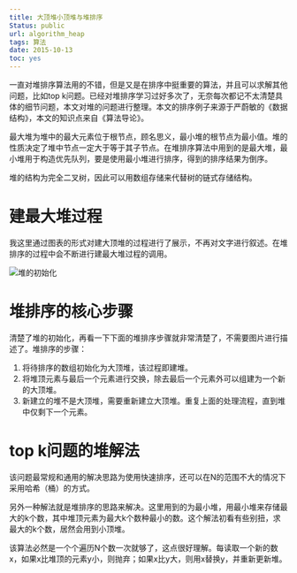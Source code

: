 ```yaml
---
title: 大顶堆小顶堆与堆排序
Status: public
url: algorithm_heap
tags: 算法
date: 2015-10-13
toc: yes
---
```


一直对堆排序算法用的不错，但是又是在排序中挺重要的算法，并且可以求解其他问题，比如top k问题。已经对堆排序学习过好多次了，无奈每次都记不太清楚具体的细节问题，本文对堆的问题进行整理。本文的排序例子来源于严蔚敏的《数据结构》，本文的知识点来自《算法导论》。

最大堆为堆中的最大元素位于根节点，顾名思义，最小堆的根节点为最小值。堆的性质决定了堆中节点一定大于等于其子节点。在堆排序算法中用到的是最大堆，最小堆用于构造优先队列，要是使用最小堆进行排序，得到的排序结果为倒序。

堆的结构为完全二叉树，因此可以用数组存储来代替树的链式存储结构。


# 建最大堆过程

我这里通过图表的形式对建大顶堆的过程进行了展示，不再对文字进行叙述。在堆排序的过程中会不断进行建最大堆过程的调用。

![堆的初始化](http://7fvfr0.com1.z0.glb.clouddn.com/heap_sort_create.png)

# 堆排序的核心步骤

清楚了堆的初始化，再看一下下面的堆排序步骤就非常清楚了，不需要图片进行描述了。堆排序的步骤：

1. 将待排序的数组初始化为大顶堆，该过程即建堆。
2. 将堆顶元素与最后一个元素进行交换，除去最后一个元素外可以组建为一个新的大顶堆。
3. 新建立的堆不是大顶堆，需要重新建立大顶堆。重复上面的处理流程，直到堆中仅剩下一个元素。

# top k问题的堆解法

该问题最常规和通用的解决思路为使用快速排序，还可以在N的范围不大的情况下采用哈希（桶）的方式。

另外一种解法就是堆排序的思路来解决。这里用到的为最小堆，用最小堆来存储最大的k个数，其中堆顶元素为最大k个数种最小的数。这个解法初看有些别扭，求最大的k个数，居然会用到小顶堆。

该算法必然是一个个遍历N个数一次就够了，这点很好理解。每读取一个新的数x，如果x比堆顶的元素y小，则抛弃；如果x比y大，则用x替换y，并重新更新堆。

